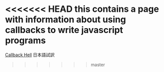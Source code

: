 <<<<<<< HEAD
this contains a page with information about using callbacks to write javascript programs
=======
[Callback Hell](http://callbackhell.com/) 日本語試訳
>>>>>>> master
